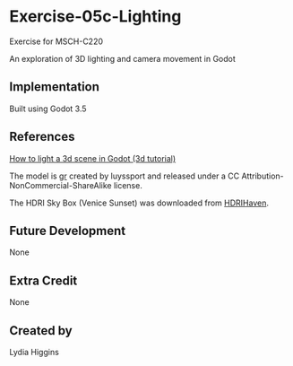 # Exercise-05c-Lighting

Exercise for MSCH-C220

An exploration of 3D lighting and camera movement in Godot

## Implementation

Built using Godot 3.5

## References

[How to light a 3d scene in Godot (3d tutorial)](https://www.youtube.com/watch?v=iamttSmxA2I)

The model is [gr](https://sketchfab.com/3d-models/gr-5df64141235040749103749123e43010) created by luyssport and released under a CC Attribution-NonCommercial-ShareAlike license.

The HDRI Sky Box (Venice Sunset) was downloaded from [HDRIHaven](https://hdrihaven.com/hdri/?h=venice_sunset).

## Future Development

None

## Extra Credit

None

## Created by 

Lydia Higgins
